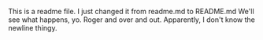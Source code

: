 This is a readme file.
I just changed it from readme.md to README.md
We'll see what happens, yo.
Roger and over and out.
Apparently, I don't know the newline thingy.
